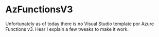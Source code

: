 # AzFunctionsV3
Unfortunately as of today there is no Visual Studio template por Azure Functions v3. Hear I explain a few tweaks to make it work.
